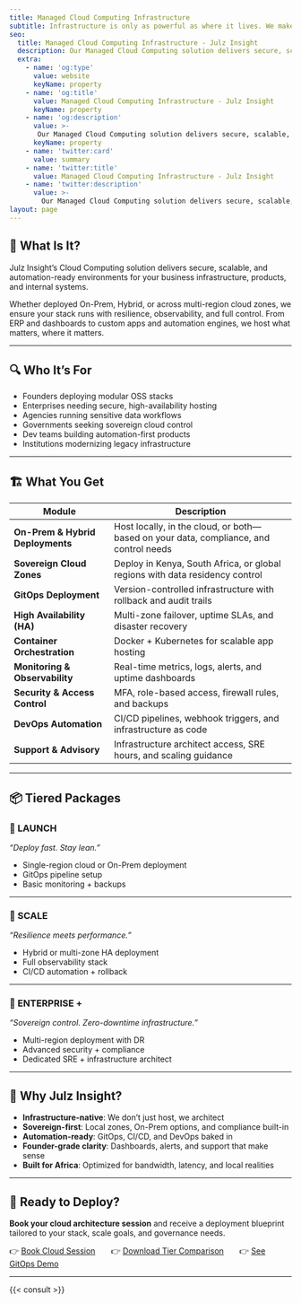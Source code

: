 ```yaml
---
title: Managed Cloud Computing Infrastructure
subtitle: Infrastructure is only as powerful as where it lives. We make sure it lives well.
seo:
  title: Managed Cloud Computing Infrastructure - Julz Insight
  description: Our Managed Cloud Computing solution delivers secure, scalable, and automation-ready environments for your business infrastructure, products, and internal systems.
  extra:
    - name: 'og:type'
      value: website
      keyName: property
    - name: 'og:title'
      value: Managed Cloud Computing Infrastructure - Julz Insight
      keyName: property
    - name: 'og:description'
      value: >-
       Our Managed Cloud Computing solution delivers secure, scalable, and automation-ready environments for your business infrastructure, products, and internal systems.
      keyName: property
    - name: 'twitter:card'
      value: summary
    - name: 'twitter:title'
      value: Managed Cloud Computing Infrastructure - Julz Insight
    - name: 'twitter:description'
      value: >-
        Our Managed Cloud Computing solution delivers secure, scalable, and automation-ready environments for your business infrastructure, products, and internal systems.
layout: page
---
```


## 🧠 What Is It?  
Julz Insight’s Cloud Computing solution delivers secure, scalable, and automation-ready environments for your business infrastructure, products, and internal systems.

Whether deployed On-Prem, Hybrid, or across multi-region cloud zones, we ensure your stack runs with resilience, observability, and full control. From ERP and dashboards to custom apps and automation engines, we host what matters, where it matters.

---

## 🔍 Who It’s For  
- Founders deploying modular OSS stacks  
- Enterprises needing secure, high-availability hosting  
- Agencies running sensitive data workflows  
- Governments seeking sovereign cloud control  
- Dev teams building automation-first products  
- Institutions modernizing legacy infrastructure

---

## 🏗️ What You Get

| Module | Description |
|--------|-------------|
| **On-Prem & Hybrid Deployments** | Host locally, in the cloud, or both—based on your data, compliance, and control needs  
| **Sovereign Cloud Zones** | Deploy in Kenya, South Africa, or global regions with data residency control  
| **GitOps Deployment** | Version-controlled infrastructure with rollback and audit trails  
| **High Availability (HA)** | Multi-zone failover, uptime SLAs, and disaster recovery  
| **Container Orchestration** | Docker + Kubernetes for scalable app hosting  
| **Monitoring & Observability** | Real-time metrics, logs, alerts, and uptime dashboards  
| **Security & Access Control** | MFA, role-based access, firewall rules, and backups  
| **DevOps Automation** | CI/CD pipelines, webhook triggers, and infrastructure as code  
| **Support & Advisory** | Infrastructure architect access, SRE hours, and scaling guidance

---

## 📦 Tiered Packages

### 🔹 LAUNCH  
_“Deploy fast. Stay lean.”_  
- Single-region cloud or On-Prem deployment  
- GitOps pipeline setup  
- Basic monitoring + backups  

---

### 🔸 SCALE  
_“Resilience meets performance.”_  
- Hybrid or multi-zone HA deployment  
- Full observability stack  
- CI/CD automation + rollback  

---

### 🔶 ENTERPRISE +
_“Sovereign control. Zero-downtime infrastructure.”_  
- Multi-region deployment with DR  
- Advanced security + compliance  
- Dedicated SRE + infrastructure architect  

---

## 🧠 Why Julz Insight?

- **Infrastructure-native**: We don’t just host, we architect  
- **Sovereign-first**: Local zones, On-Prem options, and compliance built-in  
- **Automation-ready**: GitOps, CI/CD, and DevOps baked in  
- **Founder-grade clarity**: Dashboards, alerts, and support that make sense  
- **Built for Africa**: Optimized for bandwidth, latency, and local realities

---

## 📣 Ready to Deploy?

**Book your cloud architecture session** and receive a deployment blueprint tailored to your stack, scale goals, and governance needs.

👉 [Book Cloud Session](/contact)  👉 [Download Tier Comparison](/contact)  👉 [See GitOps Demo](/contact)

---

{{< consult >}}
